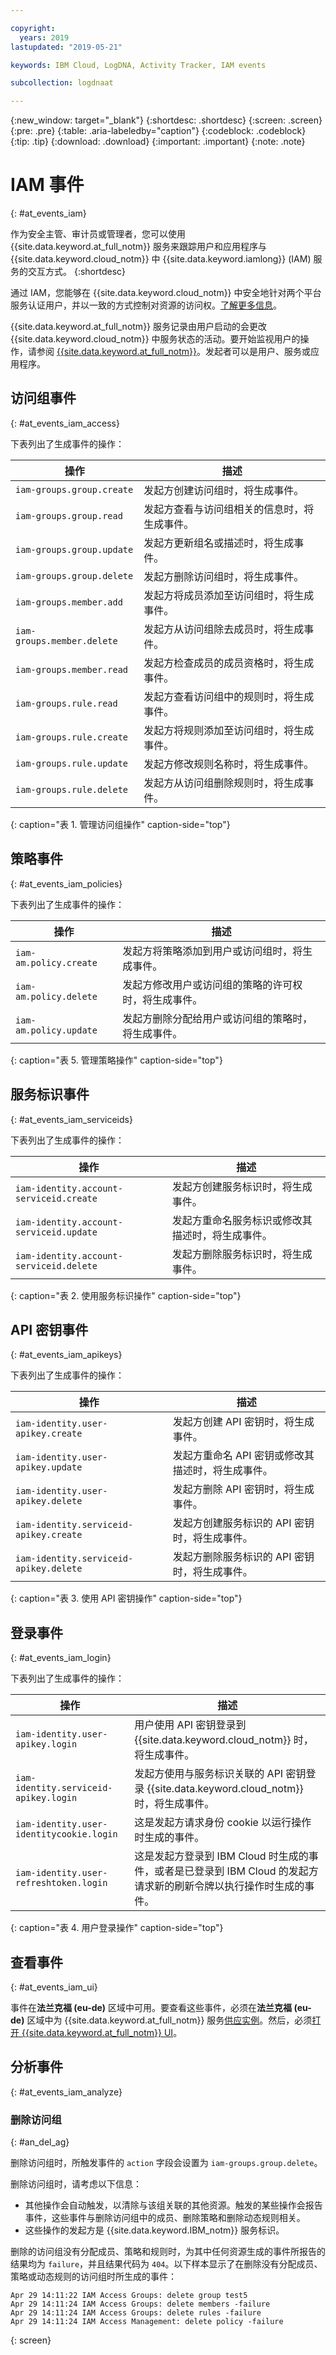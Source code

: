 ```yaml
---

copyright:
  years: 2019
lastupdated: "2019-05-21"

keywords: IBM Cloud, LogDNA, Activity Tracker, IAM events

subcollection: logdnaat

---
```


{:new_window: target="_blank"}
{:shortdesc: .shortdesc}
{:screen: .screen}
{:pre: .pre}
{:table: .aria-labeledby="caption"}
{:codeblock: .codeblock}
{:tip: .tip}
{:download: .download}
{:important: .important}
{:note: .note}


# IAM 事件
{: #at_events_iam}

作为安全主管、审计员或管理者，您可以使用 {{site.data.keyword.at_full_notm}} 服务来跟踪用户和应用程序与 {{site.data.keyword.cloud_notm}} 中 {{site.data.keyword.iamlong}} (IAM) 服务的交互方式。
{:shortdesc}

通过 IAM，您能够在 {{site.data.keyword.cloud_notm}} 中安全地针对两个平台服务认证用户，并以一致的方式控制对资源的访问权。[了解更多信息](/docs/iam?topic=iam-iamoverview)。


{{site.data.keyword.at_full_notm}} 服务记录由用户启动的会更改 {{site.data.keyword.cloud_notm}} 中服务状态的活动。要开始监视用户的操作，请参阅 [{{site.data.keyword.at_full_notm}}](/docs/services/Activity-Tracker-with-LogDNA?topic=logdnaat-getting-started#getting-started)。发起者可以是用户、服务或应用程序。



## 访问组事件
{: #at_events_iam_access}

下表列出了生成事件的操作：

|操作|描述|
|-----------------------------|---------|
| `iam-groups.group.create`   |发起方创建访问组时，将生成事件。| 
| `iam-groups.group.read`     |发起方查看与访问组相关的信息时，将生成事件。|
| `iam-groups.group.update`   |发起方更新组名或描述时，将生成事件。|
| `iam-groups.group.delete`   |发起方删除访问组时，将生成事件。|
| `iam-groups.member.add`     |发起方将成员添加至访问组时，将生成事件。|
| `iam-groups.member.delete`  |发起方从访问组除去成员时，将生成事件。|
| `iam-groups.member.read`    |发起方检查成员的成员资格时，将生成事件。|
| `iam-groups.rule.read`      |发起方查看访问组中的规则时，将生成事件。|
| `iam-groups.rule.create`    |发起方将规则添加至访问组时，将生成事件。|
| `iam-groups.rule.update`    |发起方修改规则名称时，将生成事件。|
| `iam-groups.rule.delete`    |发起方从访问组删除规则时，将生成事件。|
{: caption="表 1. 管理访问组操作" caption-side="top"} 



## 策略事件
{: #at_events_iam_policies}

下表列出了生成事件的操作：

|操作|描述|
|------------------------|---------|
| `iam-am.policy.create` |发起方将策略添加到用户或访问组时，将生成事件。|
| `iam-am.policy.delete` |发起方修改用户或访问组的策略的许可权时，将生成事件。|
| `iam-am.policy.update` |发起方删除分配给用户或访问组的策略时，将生成事件。|
{: caption="表 5. 管理策略操作" caption-side="top"} 



## 服务标识事件
{: #at_events_iam_serviceids}

下表列出了生成事件的操作：

|操作|描述|
|----------|---------|
| `iam-identity.account-serviceid.create` |发起方创建服务标识时，将生成事件。| 
| `iam-identity.account-serviceid.update` |发起方重命名服务标识或修改其描述时，将生成事件。| 
| `iam-identity.account-serviceid.delete` |发起方删除服务标识时，将生成事件。| 
{: caption="表 2. 使用服务标识操作" caption-side="top"} 


## API 密钥事件
{: #at_events_iam_apikeys}

下表列出了生成事件的操作：

|操作|描述|
|----------|---------|
| `iam-identity.user-apikey.create`      |发起方创建 API 密钥时，将生成事件。| 
| `iam-identity.user-apikey.update`      |发起方重命名 API 密钥或修改其描述时，将生成事件。|  
| `iam-identity.user-apikey.delete`      |发起方删除 API 密钥时，将生成事件。|  
| `iam-identity.serviceid-apikey.create` |发起方创建服务标识的 API 密钥时，将生成事件。|  
| `iam-identity.serviceid-apikey.delete` |发起方删除服务标识的 API 密钥时，将生成事件。|  
{: caption="表 3. 使用 API 密钥操作" caption-side="top"} 


## 登录事件
{: #at_events_iam_login}

下表列出了生成事件的操作：

|操作|描述|
|------------------------------------------|---------|
| `iam-identity.user-apikey.login`         |用户使用 API 密钥登录到 {{site.data.keyword.cloud_notm}} 时，将生成事件。|  
| `iam-identity.serviceid-apikey.login`    |发起方使用与服务标识关联的 API 密钥登录 {{site.data.keyword.cloud_notm}} 时，将生成事件。|  
| `iam-identity.user-identitycookie.login` |这是发起方请求身份 cookie 以运行操作时生成的事件。|
| `iam-identity.user-refreshtoken.login`   |这是发起方登录到 IBM Cloud 时生成的事件，或者是已登录到 IBM Cloud 的发起方请求新的刷新令牌以执行操作时生成的事件。|
{: caption="表 4. 用户登录操作" caption-side="top"} 


## 查看事件
{: #at_events_iam_ui}

事件在**法兰克福 (eu-de)** 区域中可用。要查看这些事件，必须在**法兰克福 (eu-de)** 区域中为 {{site.data.keyword.at_full_notm}} 服务[供应实例](/docs/services/Activity-Tracker-with-LogDNA?topic=logdnaat-provision#provision)。然后，必须[打开 {{site.data.keyword.at_full_notm}} UI](/docs/services/Activity-Tracker-with-LogDNA?topic=logdnaat-launch#launch_step2)。 


## 分析事件
{: #at_events_iam_analyze}


### 删除访问组
{: #an_del_ag}

删除访问组时，所触发事件的 `action` 字段会设置为 `iam-groups.group.delete`。

删除访问组时，请考虑以下信息：
* 其他操作会自动触发，以清除与该组关联的其他资源。触发的某些操作会报告事件，这些事件与删除访问组中的成员、删除策略和删除动态规则相关。 
* 这些操作的发起方是 {{site.data.keyword.IBM_notm}} 服务标识。


删除的访问组没有分配成员、策略和规则时，为其中任何资源生成的事件所报告的结果均为 `failure`，并且结果代码为 `404`。以下样本显示了在删除没有分配成员、策略或动态规则的访问组时所生成的事件：

```
Apr 29 14:11:22 IAM Access Groups: delete group test5
Apr 29 14:11:24 IAM Access Groups: delete members -failure
Apr 29 14:11:24 IAM Access Groups: delete rules -failure
Apr 29 14:11:24 IAM Access Management: delete policy -failure
```
{: screen}

